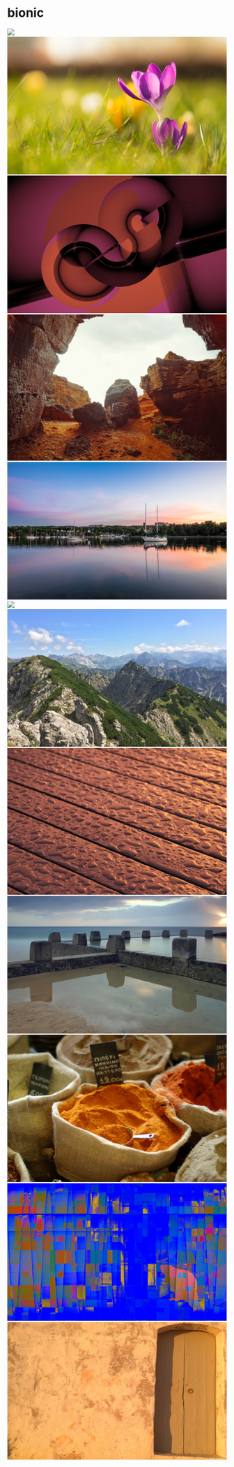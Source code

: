 # bionic

<img src=https://raw.githubusercontent.com/azzamsa/ubuntu-wallpapers/main/curated/bionic/Cathédrale_Marie-Rheine-du-Monde_by_Thierry_Pon.jpg>

<img src=https://raw.githubusercontent.com/azzamsa/ubuntu-wallpapers/main/curated/bionic/Crocus_Wallpaper_by_Roy_Tanck.jpg>

<img src=https://raw.githubusercontent.com/azzamsa/ubuntu-wallpapers/main/curated/bionic/Definitive_Light_Zen_Orange_by_Pierre_Cante.jpg>

<img src=https://raw.githubusercontent.com/azzamsa/ubuntu-wallpapers/main/curated/bionic/El_Haouaria_by_Nusi_Nusi.jpg>

<img src=https://raw.githubusercontent.com/azzamsa/ubuntu-wallpapers/main/curated/bionic/Halifax_Sunset_by_Vlad_Drobinin.jpg>

<img src=https://raw.githubusercontent.com/azzamsa/ubuntu-wallpapers/main/curated/bionic/Manhattan_Sunset_by_Giacomo_Ferroni.jpg>

<img src=https://raw.githubusercontent.com/azzamsa/ubuntu-wallpapers/main/curated/bionic/On_top_of_the_Rubihorn_by_Matthias_Niess.jpg>

<img src=https://raw.githubusercontent.com/azzamsa/ubuntu-wallpapers/main/curated/bionic/Raindrops_On_The_Table_by_Alex_Fazit.jpg>

<img src=https://raw.githubusercontent.com/azzamsa/ubuntu-wallpapers/main/curated/bionic/Ross_Jones_Rockpool_(Sydney)_by_Chris_Carignan.jpg>

<img src=https://raw.githubusercontent.com/azzamsa/ubuntu-wallpapers/main/curated/bionic/Spices_in_Athens_by_Makis_Chourdakis.jpg>

<img src=https://raw.githubusercontent.com/azzamsa/ubuntu-wallpapers/main/curated/bionic/This_Is_Bionic_Beaver_by_Pierre_Cante.jpg>

<img src=https://raw.githubusercontent.com/azzamsa/ubuntu-wallpapers/main/curated/bionic/Wall_with_door_on_Gozo_by_Matthias_Niess.jpg>

